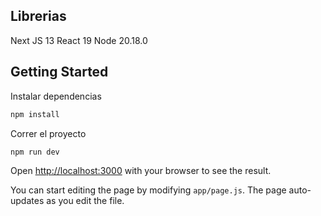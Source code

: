 ## Librerias

Next JS 13
React 19
Node 20.18.0

## Getting Started

Instalar dependencias

```bash
npm install
```

Correr el proyecto

```bash
npm run dev
```

Open [http://localhost:3000](http://localhost:3000) with your browser to see the result.

You can start editing the page by modifying `app/page.js`. The page auto-updates as you edit the file.
